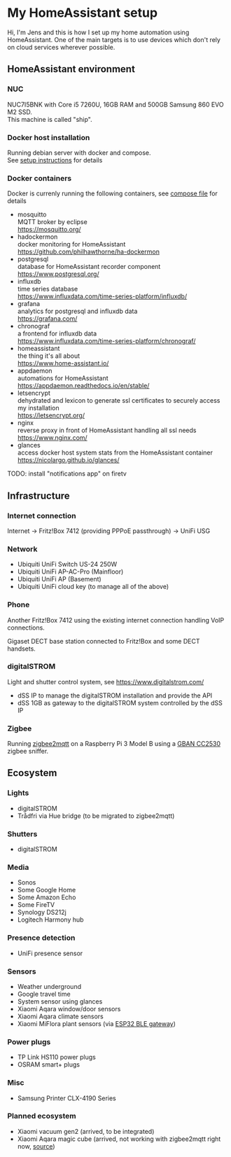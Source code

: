 # My HomeAssistant setup

Hi, I'm Jens and this is how I set up my home automation using HomeAssistant.
One of the main targets is to use devices which don't rely on cloud services wherever possible.

## HomeAssistant environment

### NUC

NUC7I5BNK with Core i5 7260U, 16GB RAM and 500GB Samsung 860 EVO M2 SSD.  
This machine is called "ship".

### Docker host installation

Running debian server with docker and compose.  
See [setup instructions](ship_setup.sh) for details

### Docker containers

Docker is currenly running the following containers, see [compose file](docker-compose.yml) for details

* mosquitto  
  MQTT broker by eclipse  
  https://mosquitto.org/
* hadockermon  
  docker monitoring for HomeAssistant  
  https://github.com/philhawthorne/ha-dockermon
* postgresql  
  database for HomeAssistant recorder component  
  https://www.postgresql.org/
* influxdb  
  time series database  
  https://www.influxdata.com/time-series-platform/influxdb/
* grafana  
  analytics for postgresql and influxdb data  
  https://grafana.com/
* chronograf  
  a frontend for influxdb data  
  https://www.influxdata.com/time-series-platform/chronograf/
* homeassistant  
  the thing it's all about  
  https://www.home-assistant.io/
* appdaemon  
  automations for HomeAssistant  
  https://appdaemon.readthedocs.io/en/stable/
* letsencrypt  
  dehydrated and lexicon to generate ssl certificates to securely access my installation  
  https://letsencrypt.org/
* nginx  
  reverse proxy in front of HomeAssistant handling all ssl needs  
  https://www.nginx.com/
* glances  
  access docker host system stats from the 
  HomeAssistant container  
  https://nicolargo.github.io/glances/

TODO: install "notifications app" on firetv

## Infrastructure

### Internet connection

Internet -> Fritz!Box 7412 (providing PPPoE passthrough) -> UniFi USG

### Network

* Ubiquiti UniFi Switch US-24 250W
* Ubiquiti UniFi AP-AC-Pro (Mainfloor)
* Ubiquiti UniFi AP (Basement)
* Ubiquiti UniFi cloud key (to manage all of the above)

### Phone

Another Fritz!Box 7412 using the existing internet connection handling VoIP connections.

Gigaset DECT base station connected to Fritz!Box and some DECT handsets.

### digitalSTROM

Light and shutter control system, see https://www.digitalstrom.com/

* dSS IP to manage the digitalSTROM installation and provide the API
* dSS 1GB as gateway to the digitalSTROM system controlled by the dSS IP

### Zigbee

Running [zigbee2mqtt](https://github.com/Koenkk/zigbee2mqtt) on a Raspberry Pi 3 Model B using a [GBAN CC2530](http://www.gban.cn/en/product_show.asp?id=43) zigbee sniffer.

## Ecosystem

### Lights

* digitalSTROM
* Trådfri via Hue bridge (to be migrated to zigbee2mqtt)

### Shutters

* digitalSTROM

### Media

* Sonos
* Some Google Home
* Some Amazon Echo
* Some FireTV
* Synology DS212j
* Logitech Harmony hub

### Presence detection

* UniFi presence sensor

### Sensors

* Weather underground
* Google travel time
* System sensor using glances
* Xiaomi Aqara window/door sensors
* Xiaomi Aqara climate sensors
* Xiaomi MiFlora plant sensors (via [ESP32 BLE gateway](https://github.com/sidddy/flora))

### Power plugs

* TP Link HS110 power plugs
* OSRAM smart+ plugs

### Misc

* Samsung Printer CLX-4190 Series

### Planned ecosystem

* Xiaomi vacuum gen2 (arrived, to be integrated)
* Xiaomi Aqara magic cube (arrived, not working with zigbee2mqtt right now, [source](https://github.com/Koenkk/zigbee2mqtt/issues/498))
